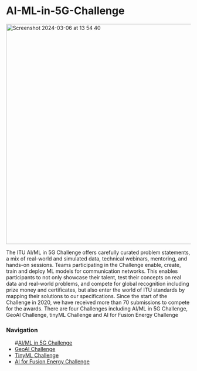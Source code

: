 # AI-ML-in-5G-Challenge
<img width="599" alt="Screenshot 2024-03-06 at 13 54 40" src="https://github.com/Carolynshexiu/AI-ML-in-5G-Challenge.github.io/assets/162329150/b9c4c891-7080-4a0d-9575-9b0d19ac574e">


The ITU AI/ML in 5G Challenge offers carefully curated problem statements, a mix of real-world and simulated data, technical webinars, mentoring, and hands-on sessions. Teams participating in the Challenge enable, create, train and deploy ML models for communication networks. This enables participants to not only showcase their talent, test their concepts on real data and real-world problems, and compete for global recognition including prize money and certificates, but also enter the world of ITU standards by mapping their solutions to our specifications.
Since the start of the Challenge in 2020, we have received more than 70 submissions to compete for the awards. There are four Challenges including AI/ML in 5G Challenge, GeoAI Challenge, tinyML Challenge and AI for Fusion Energy Challenge
<div class="sidebar">
    <h3>Navigation</h3>
</div>
   <ul>
        #</li><a href="https://challenge.aiforgood.itu.int/">AI/ML in 5G Challenge</a></li>
        <li><a href="#GeoAI Challenge">GeoAI Challenge</a></li>
        <li><a href="#TinyML Challenge">TinyML Challenge</a></li>
        <li><a href="#AI for Fusion Energy Challenge">AI for Fusion Energy Challenge</a></li>
    </ul>
</div>
